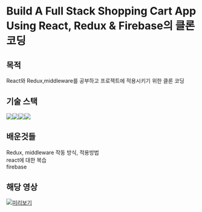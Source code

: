 # Build A Full Stack Shopping Cart App Using React, Redux & Firebase의 클론 코딩  

## 목적
React와 Redux,middleware를 공부하고 프로젝트에 적용시키기 위한 클론 코딩

## 기술 스택 
<img src="https://img.shields.io/badge/Firebase-FFCA28?style=for-the-badge&logo=Firebase&logoColor=white"><img src="https://img.shields.io/badge/Redux-764ABC?style=for-the-badge&logo=Redux&logoColor=white"><img src="https://img.shields.io/badge/React-61DAFB?style=for-the-badge&logo=React&logoColor=white"><img src="https://img.shields.io/badge/styled-components-DB7093?style=for-the-badge&logo=styled-components&logoColor=white">

## 배운것들
Redux, middleware 작동 방식, 적용방법  
react에 대한 복습  
firebase

## 해당 영상
[![미리보기](https://img.youtube.com/vi/_zWOpsv4jW4/0.jpg)](https://www.youtube.com/watch?v=_zWOpsv4jW4)  